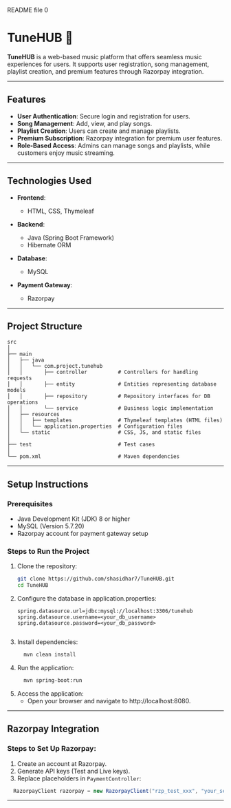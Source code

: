 README file
0
# TuneHUB 🎵  

**TuneHUB** is a web-based music platform that offers seamless music experiences for users. It supports user registration, song management, playlist creation, and premium features through Razorpay integration.

---

## Features  
- **User Authentication**: Secure login and registration for users.  
- **Song Management**: Add, view, and play songs.  
- **Playlist Creation**: Users can create and manage playlists.  
- **Premium Subscription**: Razorpay integration for premium user features.  
- **Role-Based Access**: Admins can manage songs and playlists, while customers enjoy music streaming.  

---

## Technologies Used  
- **Frontend**:  
  - HTML, CSS, Thymeleaf  

- **Backend**:  
  - Java (Spring Boot Framework)  
  - Hibernate ORM  

- **Database**:  
  - MySQL  

- **Payment Gateway**:  
  - Razorpay  

---

## Project Structure  
```
src  
│
├── main  
│   ├── java  
│   │   └── com.project.tunehub  
│   │       ├── controller          # Controllers for handling requests  
│   │       ├── entity              # Entities representing database models  
│   │       ├── repository          # Repository interfaces for DB operations  
│   │       └── service             # Business logic implementation  
│   ├── resources  
│   │   ├── templates               # Thymeleaf templates (HTML files)  
│   │   └── application.properties  # Configuration files  
│   └── static                      # CSS, JS, and static files  
│  
├── test                            # Test cases  
│
└── pom.xml                         # Maven dependencies  

```
---

## Setup Instructions  

### Prerequisites  
- Java Development Kit (JDK) 8 or higher    
- MySQL (Version 5.7.20)  
- Razorpay account for payment gateway setup  

### Steps to Run the Project  
1. Clone the repository:  
   ```bash
   git clone https://github.com/shasidhar7/TuneHUB.git
   cd TuneHUB

2. Configure the database in application.properties:
   ```properties
   spring.datasource.url=jdbc:mysql://localhost:3306/tunehub
   spring.datasource.username=<your_db_username>
   spring.datasource.password=<your_db_password>
    
3. Install dependencies:
   ```bash
     mvn clean install
   ```
4. Run the application:
   ```bash
     mvn spring-boot:run
   ```
5. Access the application:
    - Open your browser and navigate to http://localhost:8080.
---
## Razorpay Integration
### Steps to Set Up Razorpay:
  1. Create an account at Razorpay.
  2. Generate API keys (Test and Live keys).
  3. Replace placeholders in `PaymentController`:

   ```java
     RazorpayClient razorpay = new RazorpayClient("rzp_test_xxx", "your_secret_key");
   ```
---
